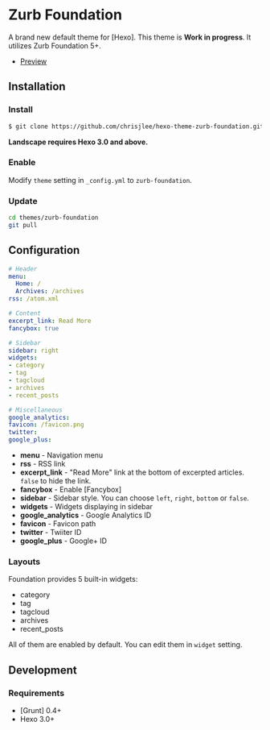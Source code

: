 # Zurb Foundation

A brand new default theme for [Hexo]. This theme is <b>Work in progress</b>. It utilizes Zurb Foundation 5+.

- [Preview](http://hexo.io/hexo-theme-zurb-foundation/)

## Installation

### Install

``` bash
$ git clone https://github.com/chrisjlee/hexo-theme-zurb-foundation.git
```

**Landscape requires Hexo 3.0 and above.**

### Enable

Modify `theme` setting in `_config.yml` to `zurb-foundation`.

### Update

``` bash
cd themes/zurb-foundation
git pull
```

## Configuration

``` yml
# Header
menu:
  Home: /
  Archives: /archives
rss: /atom.xml

# Content
excerpt_link: Read More
fancybox: true

# Sidebar
sidebar: right
widgets:
- category
- tag
- tagcloud
- archives
- recent_posts

# Miscellaneous
google_analytics:
favicon: /favicon.png
twitter:
google_plus:
```

- **menu** - Navigation menu
- **rss** - RSS link
- **excerpt_link** - "Read More" link at the bottom of excerpted articles. `false` to hide the link.
- **fancybox** - Enable [Fancybox]
- **sidebar** - Sidebar style. You can choose `left`, `right`, `bottom` or `false`.
- **widgets** - Widgets displaying in sidebar
- **google_analytics** - Google Analytics ID
- **favicon** - Favicon path
- **twitter** - Twiiter ID
- **google_plus** - Google+ ID

### Layouts

Foundation provides 5 built-in widgets:

- category
- tag
- tagcloud
- archives
- recent_posts

All of them are enabled by default. You can edit them in `widget` setting.

## Development

### Requirements

- [Grunt] 0.4+
- Hexo 3.0+
